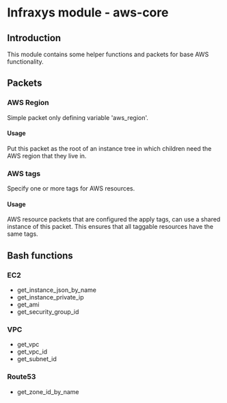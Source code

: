 # Infraxys module - aws-core

## Introduction

This module contains some helper functions and packets for base AWS functionality.

## Packets

### AWS Region

Simple packet only defining variable 'aws_region'.
 
#### Usage
 
Put this packet as the root of an instance tree in which children need the AWS region that they live in.
 
### AWS tags

Specify one or more tags for AWS resources.

#### Usage

AWS resource packets that are configured the apply tags, can use a shared instance of this packet. 
This ensures that all taggable resources have the same tags.

## Bash functions

### EC2 

- get_instance_json_by_name
- get_instance_private_ip
- get_ami
- get_security_group_id

### VPC

- get_vpc
- get_vpc_id
- get_subnet_id

### Route53

- get_zone_id_by_name